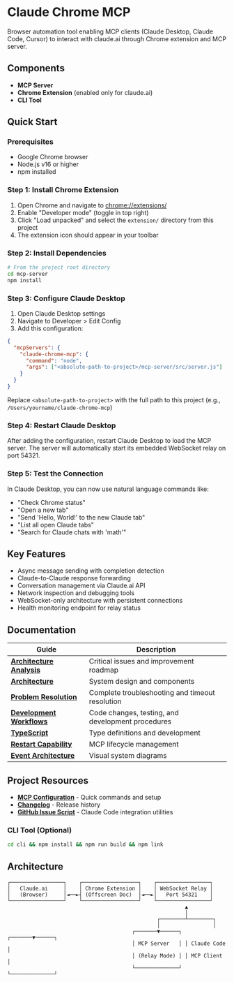 # Claude Chrome MCP

Browser automation tool enabling MCP clients (Claude Desktop, Claude Code, Cursor) to interact with claude.ai through Chrome extension and MCP server.

## Components
- **MCP Server**
- **Chrome Extension** (enabled only for claude.ai)
- **CLI Tool**

## Quick Start

### Prerequisites
- Google Chrome browser
- Node.js v16 or higher
- npm installed

### Step 1: Install Chrome Extension
1. Open Chrome and navigate to [chrome://extensions/](chrome://extensions/)
2. Enable "Developer mode" (toggle in top right)
3. Click "Load unpacked" and select the `extension/` directory from this project
4. The extension icon should appear in your toolbar

### Step 2: Install Dependencies
```bash
# From the project root directory
cd mcp-server
npm install
```

### Step 3: Configure Claude Desktop
1. Open Claude Desktop settings
2. Navigate to Developer > Edit Config
3. Add this configuration:
```json
{
  "mcpServers": {
    "claude-chrome-mcp": {
      "command": "node",
      "args": ["<absolute-path-to-project>/mcp-server/src/server.js"]
    }
  }
}
```
Replace `<absolute-path-to-project>` with the full path to this project (e.g., `/Users/yourname/claude-chrome-mcp`)

### Step 4: Restart Claude Desktop
After adding the configuration, restart Claude Desktop to load the MCP server. The server will automatically start its embedded WebSocket relay on port 54321.

### Step 5: Test the Connection
In Claude Desktop, you can now use natural language commands like:
- "Check Chrome status"
- "Open a new tab"
- "Send 'Hello, World!' to the new Claude tab"
- "List all open Claude tabs"
- "Search for Claude chats with 'math'"

## Key Features

- Async message sending with completion detection
- Claude-to-Claude response forwarding
- Conversation management via Claude.ai API
- Network inspection and debugging tools
- WebSocket-only architecture with persistent connections
- Health monitoring endpoint for relay status

## Documentation

| Guide | Description |
|-------|-------------|
| [**Architecture Analysis**](docs/ARCHITECTURE-ANALYSIS.md) | Critical issues and improvement roadmap |
| [**Architecture**](docs/ARCHITECTURE.md) | System design and components |
| [**Problem Resolution**](claude/problem-resolution.md) | Complete troubleshooting and timeout resolution |
| [**Development Workflows**](claude/development-workflows.md) | Code changes, testing, and development procedures |
| [**TypeScript**](docs/TYPESCRIPT.md) | Type definitions and development |
| [**Restart Capability**](docs/RESTART-CAPABILITY.md) | MCP lifecycle management |
| [**Event Architecture**](docs/event-driven-architecture-diagram.md) | Visual system diagrams |

## Project Resources

- [**MCP Configuration**](CLAUDE.md) - Quick commands and setup
- [**Changelog**](CHANGELOG.md) - Release history  
- [**GitHub Issue Script**](docs/create-claude-code-issue.sh) - Claude Code integration utilities

### CLI Tool (Optional)
```bash
cd cli && npm install && npm run build && npm link
```

## Architecture

```
┌─────────────────┐    ┌──────────────────┐    ┌─────────────────┐
│   Claude.ai     │    │ Chrome Extension │    │ WebSocket Relay │
│   (Browser)     │◄──►┤ (Offscreen Doc)  │◄──►│   Port 54321    │
└─────────────────┘    └──────────────────┘    └─────────────────┘
                                                         ▲
                                                         │
                                                ┌────────┴────────┐
                                                │                 │
                                        ┌───────▼──────┐ ┌───────▼──────┐
                                        │ MCP Server   │ │ Claude Code  │
                                        │ (Relay Mode) │ │ MCP Client   │
                                        └──────────────┘ └──────────────┘
```